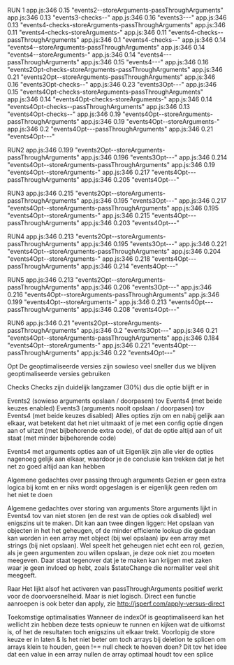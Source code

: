 RUN 1
app.js:346 0.15 "events2--storeArguments-passThroughArguments"
app.js:346 0.13 "events3-checks--"
app.js:346 0.16 "events3---"
app.js:346 0.13 "events4-checks-storeArguments-passThroughArguments"
app.js:346 0.11 "events4-checks-storeArguments-"
app.js:346 0.11 "events4-checks--passThroughArguments"
app.js:346 0.1 "events4-checks--"
app.js:346 0.14 "events4--storeArguments-passThroughArguments"
app.js:346 0.14 "events4--storeArguments-"
app.js:346 0.14 "events4---passThroughArguments"
app.js:346 0.15 "events4---"
app.js:346 0.16 "events2Opt-checks-storeArguments-passThroughArguments"
app.js:346 0.21 "events2Opt--storeArguments-passThroughArguments"
app.js:346 0.16 "events3Opt-checks--"
app.js:346 0.23 "events3Opt---"
app.js:346 0.15 "events4Opt-checks-storeArguments-passThroughArguments"
app.js:346 0.14 "events4Opt-checks-storeArguments-"
app.js:346 0.14 "events4Opt-checks--passThroughArguments"
app.js:346 0.13 "events4Opt-checks--"
app.js:346 0.19 "events4Opt--storeArguments-passThroughArguments"
app.js:346 0.19 "events4Opt--storeArguments-"
app.js:346 0.2 "events4Opt---passThroughArguments"
app.js:346 0.21 "events4Opt---"

RUN2
app.js:346 0.199 "events2Opt--storeArguments-passThroughArguments"
app.js:346 0.196 "events3Opt---"
app.js:346 0.214 "events4Opt--storeArguments-passThroughArguments"
app.js:346 0.19 "events4Opt--storeArguments-"
app.js:346 0.217 "events4Opt---passThroughArguments"
app.js:346 0.205 "events4Opt---"

RUN3
app.js:346 0.215 "events2Opt--storeArguments-passThroughArguments"
app.js:346 0.195 "events3Opt---"
app.js:346 0.217 "events4Opt--storeArguments-passThroughArguments"
app.js:346 0.195 "events4Opt--storeArguments-"
app.js:346 0.215 "events4Opt---passThroughArguments"
app.js:346 0.203 "events4Opt---"

RUN4
app.js:346 0.213 "events2Opt--storeArguments-passThroughArguments"
app.js:346 0.195 "events3Opt---"
app.js:346 0.221 "events4Opt--storeArguments-passThroughArguments"
app.js:346 0.204 "events4Opt--storeArguments-"
app.js:346 0.218 "events4Opt---passThroughArguments"
app.js:346 0.214 "events4Opt---"

RUN5
app.js:346 0.213 "events2Opt--storeArguments-passThroughArguments"
app.js:346 0.206 "events3Opt---"
app.js:346 0.216 "events4Opt--storeArguments-passThroughArguments"
app.js:346 0.199 "events4Opt--storeArguments-"
app.js:346 0.213 "events4Opt---passThroughArguments"
app.js:346 0.208 "events4Opt---"

RUN6
app.js:346 0.21 "events2Opt--storeArguments-passThroughArguments"
app.js:346 0.2 "events3Opt---"
app.js:346 0.21 "events4Opt--storeArguments-passThroughArguments"
app.js:346 0.184 "events4Opt--storeArguments-"
app.js:346 0.221 "events4Opt---passThroughArguments"
app.js:346 0.22 "events4Opt---"

Opt
De geoptimaliseerde versies zijn sowieso veel sneller dus we blijven geoptimaliseerde versies gebruiken

Checks
Checks zijn duidelijk langzamer (30%) dus die optie blijft er in

Events2 (sowieso arguments opslaan / doorpasen) tov Events4 (met beide keuzes enabled)
Events3 (arguments nooit opslaan / doorpasen) tov Events4 (met beide keuzes disabled)
Alles opties zijn om en nabij gelijk aan elkaar, wat betekent dat het niet uitmaakt of je met een config optie dingen aan of uitzet (met bijbehorende extra code), of dat de optie altijd aan of uit staat (met minder bijbehorende code)

Events4 met arguments opties aan of uit
Eigenlijk zijn alle vier de opties nagenoeg gelijk aan elkaar, waardoor je de conclusie kan trekken dat je het net zo goed altijd aan kan hebben

Algemene gedachtes over passing through arguments
Gezien er geen extra logica bij komt en er niks wordt opgeslagen is er eigenlijk geen reden om het niet te doen

Algemene gedachtes over storing van arguments
Store arguments lijkt in Events4 tov van niet storen (en de rest van de opties ook disabled) wel enigszins uit te maken. Dit kan aan twee dingen liggen: Het opslaan van objecten in het het geheugen, of de minder efficiente lookup die gedaan kan worden in een array met object (bij wel opslaan) ipv een array met strings (bij niet opslaan). Wel speelt het geheugen niet echt een rol, gezien, als je geen argumenten zou willen opslaan, je deze ook niet zou moeten meegeven. Daar staat tegenover dat je te maken kan krijgen met zaken waar je geen invloed op hebt, zoals $stateChange die normaliter veel shit meegeeft.

Raar
Het lijkt alsof het activeren van passThroughArguments positief werkt voor de doorvoersnelheid. Maar is niet logisch. Direct een functie aanroepen is ook beter dan apply, zie http://jsperf.com/apply-versus-direct

Toekomstige optimalisaties
Wanneer de indexOf is geoptimaliseerd kan het wellicht zin hebben deze tests opnieuw te runnen en kijken wat de uitkomst is, of het de resultaten toch enigszins uit elkaar trekt. Voorlopig de store keuze er in laten
&
Is het niet beter om toch arrays bij deletion te splicen om arrays klein te houden, geen !== null check te hoeven doen? Dit tov het idee dat een value in een array nullen de array optimaal houdt tov een splice
